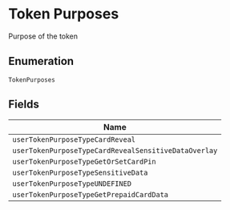
# Token Purposes

Purpose of the token

## Enumeration

`TokenPurposes`

## Fields

| Name |
|  --- |
| `userTokenPurposeTypeCardReveal` |
| `userTokenPurposeTypeCardRevealSensitiveDataOverlay` |
| `userTokenPurposeTypeGetOrSetCardPin` |
| `userTokenPurposeTypeSensitiveData` |
| `userTokenPurposeTypeUNDEFINED` |
| `userTokenPurposeTypeGetPrepaidCardData` |

